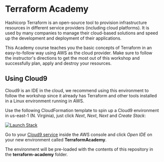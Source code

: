 # Terraform Academy

Hashicorp Terraform is an open-source tool to provision infrastructure resources in different service providers (including cloud platforms). It is used by many companies to manage their cloud-based solutions and speed up the development and deployment of their applications.

This Academy course teaches you the basic concepts of Terraform in an easy-to-follow way using AWS as the cloud provider. Make sure to follow the instructor's directions to get the most out of this workshop and successfully plan, apply and destroy your resources.

## Using Cloud9

Cloud9 is an IDE in the cloud, we recommend using this environment to follow the workshop since it already has Terraform and other tools installed in a Linux environment running in AWS.

Use the following CloudFormation template to spin up a Cloud9 environment in us-east-1 (N. Virginia), just click _Next_, _Next_, _Next_ and _Create Stack_:

[![Launch Stack](https://cdn.rawgit.com/buildkite/cloudformation-launch-stack-button-svg/master/launch-stack.svg)](https://console.aws.amazon.com/cloudformation/home?region=us-east-1#/stacks/new?stackName=TerraformAcademy&templateURL=https://terraform-wizeline-academy.s3.amazonaws.com/cloud9-cfn-template.yaml)

Go to your [Cloud9 service](https://console.aws.amazon.com/cloud9/home) inside the AWS console and click _Open IDE_ on your new environment called **TerraformAcademy**.

The environment will be pre-loaded with the contents of this repository in the **terraform-academy** folder.
